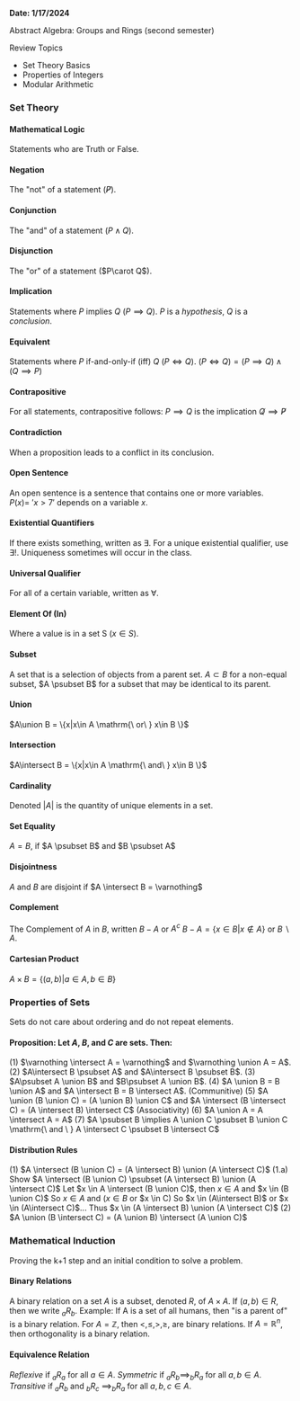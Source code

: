 **Date: 1/17/2024**

Abstract Algebra: Groups and Rings (second semester)

Review Topics
 - Set Theory Basics
 - Properties of Integers
 - Modular Arithmetic




### Set Theory
#### Mathematical Logic
Statements who are Truth or False.
#### Negation
The "not" of a statement ($\not P$).
#### Conjunction
The "and" of a statement ($P\wedge Q$).
#### Disjunction
The "or" of a statement ($P\carot Q$).
#### Implication
Statements where $P$ implies $Q$ ($P\implies Q$).
$P$ is a *hypothesis*, $Q$ is a *conclusion*.
#### Equivalent
Statements where $P$ if-and-only-if (iff) $Q$ ($P\iff Q$).
$(P \iff Q) = (P \implies Q) \wedge (Q \implies P)$
#### Contrapositive
For all statements, contrapositive follows:
$P \implies Q$ is the implication $\not Q \implies \not P$
#### Contradiction
When a proposition leads to a conflict in its conclusion.
#### Open Sentence
An open sentence is a sentence that contains one or more variables.
$P(x) = \ 'x \gt 7'$ depends on a variable $x$.
#### Existential Quantifiers
If there exists something, written as $\exists$.
For a unique existential qualifier, use $\exists!$.
Uniqueness sometimes will occur in the class.
#### Universal Qualifier
For all of a certain variable, written as $\forall$.
#### Element Of (In)
Where a value is in a set S ($x\in S$).
#### Subset
A set that is a selection of objects from a parent set.
$A \subset B$ for a non-equal subset, $A \psubset B$ for a subset that may be identical to its parent.
#### Union
$A\union B = \{x|x\in A \mathrm{\ or\ } x\in B \}$
#### Intersection
$A\intersect B = \{x|x\in A \mathrm{\ and\ } x\in B \}$
#### Cardinality
Denoted $|A|$ is the quantity of unique elements in a set.
#### Set Equality
$A = B$, if $A \psubset B$ and $B \psubset A$
#### Disjointness
$A$ and $B$ are disjoint if $A \intersect B = \varnothing$
#### Complement
The Complement of $A$ in $B$, written $B-A$ or $A^c$
$B-A = \{x\in B | x\notin A\}$ or $B \backslash A$.
#### Cartesian Product
$A \times B = \{(a,b) | a\in A, b\in B\}$

### Properties of Sets
Sets do not care about ordering and do not repeat elements.

#### Proposition: Let $A$, $B$, and $C$ are sets. Then:
(1) $\varnothing \intersect A = \varnothing$ and $\varnothing \union A = A$.
(2) $A\intersect B \psubset A$ and $A\intersect B \psubset B$.
(3) $A\psubset A \union B$ and $B\psubset A \union B$.
(4) $A \union B = B \union A$ and $A \intersect B = B \intersect A$. (Communitive)
(5) $A \union (B \union C) = (A \union B) \union C$ and $A \intersect (B \intersect C) = (A \intersect B) \intersect C$ (Associativity)
(6) $A \union A = A \intersect A = A$
(7) $A \psubset B \implies A \union C \psubset B \union C \mathrm{\ and \ } A \intersect C \psubset B \intersect C$
#### Distribution Rules
(1) $A \intersect (B \union C) =  (A \intersect B) \union (A \intersect C)$
(1.a) Show $A \intersect (B \union C) \psubset (A \intersect B) \union (A \intersect C)$
	Let $x \in A \intersect (B \union C)$, then $x\in A$ and $x \in (B \union C)$
	So $x\in A$ and ($x\in B$ or $x \in C)
	So $x \in (A\intersect B)$ or $x \in (A\intersect C)$...
	Thus $x \in (A \intersect B) \union (A \intersect C)$
(2) $A \union (B \intersect C) =  (A \union B) \intersect (A \union C)$


### Mathematical Induction
Proving the k+1 step and an initial condition to solve a problem.

#### Binary Relations
A binary relation on a set $A$ is a subset, denoted $R$, of $A \times A$. If $(a,b)\in R$, then we write $_aR_b$.
Example: If A is a set of all humans, then "is a parent of" is a binary relation.
For $A = \mathbb{Z}$, then $\lt, \le, \gt, \ge$, are binary relations.
If $A=\mathbb{R}^n$, then orthogonality is a binary relation.
#### Equivalence Relation
*Reflexive* if $_aR_a$ for all $a\in A$.
*Symmetric* if $_aR_b \implies _bR_a$ for all $a,b\in A$.
*Transitive* if $_aR_b$ and $_bR_c$ $\implies _bR_a$ for all $a,b,c\in A$.
